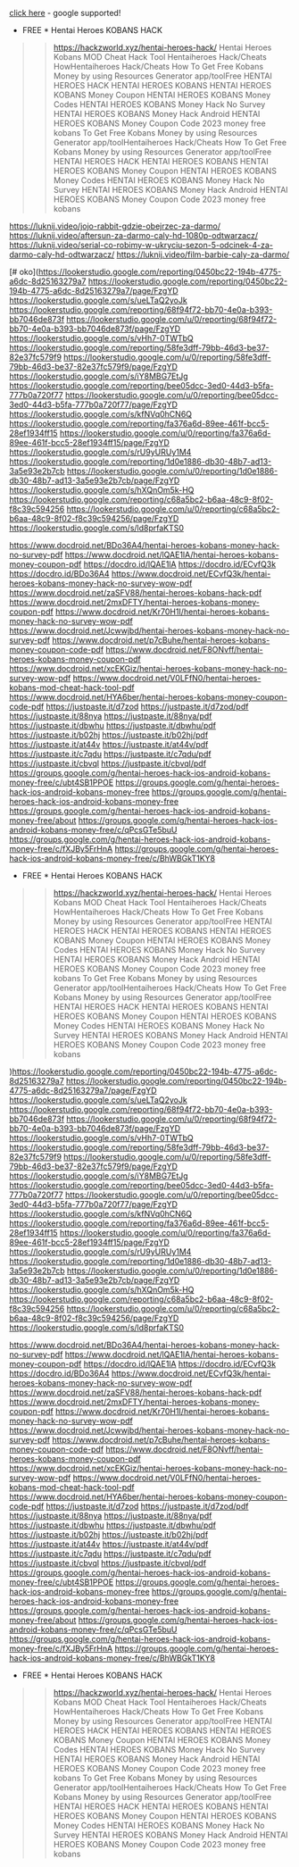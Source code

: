 [click here](https://lookerstudio.google.com/reporting/0450bc22-194b-4775-a6dc-8d25163279a7) - google supported!

* FREE * Hentai Heroes KOBANS HACK
>> https://hackzworld.xyz/hentai-heroes-hack/
Hentai Heroes Kobans MOD Cheat Hack Tool
Hentaiheroes Hack/Cheats HowHentaiheroes
Hack/Cheats How To Get Free Kobans Money by using
Resources Generator app/toolFree HENTAI HEROES
HACK
HENTAI HEROES KOBANS
HENTAI HEROES KOBANS Money Coupon
HENTAI HEROES KOBANS Money Codes
HENTAI HEROES KOBANS Money Hack No Survey
HENTAI HEROES KOBANS Money Hack Android
HENTAI HEROES KOBANS Money Coupon Code
2023 money free kobans To Get Free Kobans Money by
using Resources Generator app/toolHentaiheroes
Hack/Cheats How To Get Free Kobans Money by using
Resources Generator app/toolFree HENTAI HEROES
HACK
HENTAI HEROES KOBANS
HENTAI HEROES KOBANS Money Coupon
HENTAI HEROES KOBANS Money Codes
HENTAI HEROES KOBANS Money Hack No Survey
HENTAI HEROES KOBANS Money Hack Android
HENTAI HEROES KOBANS Money Coupon Code
2023 money free kobans


https://luknij.video/jojo-rabbit-gdzie-obejrzec-za-darmo/
https://luknij.video/aftersun-za-darmo-caly-hd-1080p-odtwarzacz/
https://luknij.video/serial-co-robimy-w-ukryciu-sezon-5-odcinek-4-za-darmo-caly-hd-odtwarzacz/
https://luknij.video/film-barbie-caly-za-darmo/


[# oko](https://lookerstudio.google.com/reporting/0450bc22-194b-4775-a6dc-8d25163279a7
https://lookerstudio.google.com/reporting/0450bc22-194b-4775-a6dc-8d25163279a7/page/FzgYD
https://lookerstudio.google.com/s/ueLTaQ2yoJk
https://lookerstudio.google.com/reporting/68f94f72-bb70-4e0a-b393-bb7046de873f
https://lookerstudio.google.com/u/0/reporting/68f94f72-bb70-4e0a-b393-bb7046de873f/page/FzgYD
https://lookerstudio.google.com/s/vHh7-0TWTbQ
https://lookerstudio.google.com/reporting/58fe3dff-79bb-46d3-be37-82e37fc579f9
https://lookerstudio.google.com/u/0/reporting/58fe3dff-79bb-46d3-be37-82e37fc579f9/page/FzgYD
https://lookerstudio.google.com/s/iY8MBG7EtJg
https://lookerstudio.google.com/reporting/bee05dcc-3ed0-44d3-b5fa-777b0a720f77
https://lookerstudio.google.com/u/0/reporting/bee05dcc-3ed0-44d3-b5fa-777b0a720f77/page/FzgYD
https://lookerstudio.google.com/s/kfNVq0hCN6Q
https://lookerstudio.google.com/reporting/fa376a6d-89ee-461f-bcc5-28ef1934ff15
https://lookerstudio.google.com/u/0/reporting/fa376a6d-89ee-461f-bcc5-28ef1934ff15/page/FzgYD
https://lookerstudio.google.com/s/rU9yURUy1M4
https://lookerstudio.google.com/reporting/1d0e1886-db30-48b7-ad13-3a5e93e2b7cb
https://lookerstudio.google.com/u/0/reporting/1d0e1886-db30-48b7-ad13-3a5e93e2b7cb/page/FzgYD
https://lookerstudio.google.com/s/hXQnOm5k-HQ
https://lookerstudio.google.com/reporting/c68a5bc2-b6aa-48c9-8f02-f8c39c594256
https://lookerstudio.google.com/u/0/reporting/c68a5bc2-b6aa-48c9-8f02-f8c39c594256/page/FzgYD
https://lookerstudio.google.com/s/ld8prfaKTS0


https://www.docdroid.net/BDo36A4/hentai-heroes-kobans-money-hack-no-survey-pdf
https://www.docdroid.net/lQAE1lA/hentai-heroes-kobans-money-coupon-pdf
https://docdro.id/lQAE1lA
https://docdro.id/ECvfQ3k
https://docdro.id/BDo36A4
https://www.docdroid.net/ECvfQ3k/hentai-heroes-kobans-money-hack-no-survey-wow-pdf
https://www.docdroid.net/zaSFV88/hentai-heroes-kobans-hack-pdf
https://www.docdroid.net/2mxDFTY/hentai-heroes-kobans-money-coupon-pdf
https://www.docdroid.net/Kr70H1I/hentai-heroes-kobans-money-hack-no-survey-wow-pdf
https://www.docdroid.net/Jcwwjbd/hentai-heroes-kobans-money-hack-no-survey-pdf
https://www.docdroid.net/p7cBuhe/hentai-heroes-kobans-money-coupon-code-pdf
https://www.docdroid.net/F8ONvff/hentai-heroes-kobans-money-coupon-pdf
https://www.docdroid.net/xcEKGiz/hentai-heroes-kobans-money-hack-no-survey-wow-pdf
https://www.docdroid.net/V0LFfN0/hentai-heroes-kobans-mod-cheat-hack-tool-pdf
https://www.docdroid.net/HYA6ber/hentai-heroes-kobans-money-coupon-code-pdf
https://justpaste.it/d7zod
https://justpaste.it/d7zod/pdf
https://justpaste.it/88nya
https://justpaste.it/88nya/pdf
https://justpaste.it/dbwhu
https://justpaste.it/dbwhu/pdf
https://justpaste.it/b02hj
https://justpaste.it/b02hj/pdf
https://justpaste.it/at44v
https://justpaste.it/at44v/pdf
https://justpaste.it/c7qdu
https://justpaste.it/c7qdu/pdf
https://justpaste.it/cbvql
https://justpaste.it/cbvql/pdf
https://groups.google.com/g/hentai-heroes-hack-ios-android-kobans-money-free/c/ubt4SB1PPOE
https://groups.google.com/g/hentai-heroes-hack-ios-android-kobans-money-free
https://groups.google.com/g/hentai-heroes-hack-ios-android-kobans-money-free
https://groups.google.com/g/hentai-heroes-hack-ios-android-kobans-money-free/about
https://groups.google.com/g/hentai-heroes-hack-ios-android-kobans-money-free/c/qPcsGTe5buU
https://groups.google.com/g/hentai-heroes-hack-ios-android-kobans-money-free/c/fXJBy5FrHnA
https://groups.google.com/g/hentai-heroes-hack-ios-android-kobans-money-free/c/BhWBGkT1KY8

* FREE * Hentai Heroes KOBANS HACK
>> https://hackzworld.xyz/hentai-heroes-hack/
Hentai Heroes Kobans MOD Cheat Hack Tool
Hentaiheroes Hack/Cheats HowHentaiheroes
Hack/Cheats How To Get Free Kobans Money by using
Resources Generator app/toolFree HENTAI HEROES
HACK
HENTAI HEROES KOBANS
HENTAI HEROES KOBANS Money Coupon
HENTAI HEROES KOBANS Money Codes
HENTAI HEROES KOBANS Money Hack No Survey
HENTAI HEROES KOBANS Money Hack Android
HENTAI HEROES KOBANS Money Coupon Code
2023 money free kobans To Get Free Kobans Money by
using Resources Generator app/toolHentaiheroes
Hack/Cheats How To Get Free Kobans Money by using
Resources Generator app/toolFree HENTAI HEROES
HACK
HENTAI HEROES KOBANS
HENTAI HEROES KOBANS Money Coupon
HENTAI HEROES KOBANS Money Codes
HENTAI HEROES KOBANS Money Hack No Survey
HENTAI HEROES KOBANS Money Hack Android
HENTAI HEROES KOBANS Money Coupon Code
2023 money free kobans























)https://lookerstudio.google.com/reporting/0450bc22-194b-4775-a6dc-8d25163279a7
https://lookerstudio.google.com/reporting/0450bc22-194b-4775-a6dc-8d25163279a7/page/FzgYD
https://lookerstudio.google.com/s/ueLTaQ2yoJk
https://lookerstudio.google.com/reporting/68f94f72-bb70-4e0a-b393-bb7046de873f
https://lookerstudio.google.com/u/0/reporting/68f94f72-bb70-4e0a-b393-bb7046de873f/page/FzgYD
https://lookerstudio.google.com/s/vHh7-0TWTbQ
https://lookerstudio.google.com/reporting/58fe3dff-79bb-46d3-be37-82e37fc579f9
https://lookerstudio.google.com/u/0/reporting/58fe3dff-79bb-46d3-be37-82e37fc579f9/page/FzgYD
https://lookerstudio.google.com/s/iY8MBG7EtJg
https://lookerstudio.google.com/reporting/bee05dcc-3ed0-44d3-b5fa-777b0a720f77
https://lookerstudio.google.com/u/0/reporting/bee05dcc-3ed0-44d3-b5fa-777b0a720f77/page/FzgYD
https://lookerstudio.google.com/s/kfNVq0hCN6Q
https://lookerstudio.google.com/reporting/fa376a6d-89ee-461f-bcc5-28ef1934ff15
https://lookerstudio.google.com/u/0/reporting/fa376a6d-89ee-461f-bcc5-28ef1934ff15/page/FzgYD
https://lookerstudio.google.com/s/rU9yURUy1M4
https://lookerstudio.google.com/reporting/1d0e1886-db30-48b7-ad13-3a5e93e2b7cb
https://lookerstudio.google.com/u/0/reporting/1d0e1886-db30-48b7-ad13-3a5e93e2b7cb/page/FzgYD
https://lookerstudio.google.com/s/hXQnOm5k-HQ
https://lookerstudio.google.com/reporting/c68a5bc2-b6aa-48c9-8f02-f8c39c594256
https://lookerstudio.google.com/u/0/reporting/c68a5bc2-b6aa-48c9-8f02-f8c39c594256/page/FzgYD
https://lookerstudio.google.com/s/ld8prfaKTS0


https://www.docdroid.net/BDo36A4/hentai-heroes-kobans-money-hack-no-survey-pdf
https://www.docdroid.net/lQAE1lA/hentai-heroes-kobans-money-coupon-pdf
https://docdro.id/lQAE1lA
https://docdro.id/ECvfQ3k
https://docdro.id/BDo36A4
https://www.docdroid.net/ECvfQ3k/hentai-heroes-kobans-money-hack-no-survey-wow-pdf
https://www.docdroid.net/zaSFV88/hentai-heroes-kobans-hack-pdf
https://www.docdroid.net/2mxDFTY/hentai-heroes-kobans-money-coupon-pdf
https://www.docdroid.net/Kr70H1I/hentai-heroes-kobans-money-hack-no-survey-wow-pdf
https://www.docdroid.net/Jcwwjbd/hentai-heroes-kobans-money-hack-no-survey-pdf
https://www.docdroid.net/p7cBuhe/hentai-heroes-kobans-money-coupon-code-pdf
https://www.docdroid.net/F8ONvff/hentai-heroes-kobans-money-coupon-pdf
https://www.docdroid.net/xcEKGiz/hentai-heroes-kobans-money-hack-no-survey-wow-pdf
https://www.docdroid.net/V0LFfN0/hentai-heroes-kobans-mod-cheat-hack-tool-pdf
https://www.docdroid.net/HYA6ber/hentai-heroes-kobans-money-coupon-code-pdf
https://justpaste.it/d7zod
https://justpaste.it/d7zod/pdf
https://justpaste.it/88nya
https://justpaste.it/88nya/pdf
https://justpaste.it/dbwhu
https://justpaste.it/dbwhu/pdf
https://justpaste.it/b02hj
https://justpaste.it/b02hj/pdf
https://justpaste.it/at44v
https://justpaste.it/at44v/pdf
https://justpaste.it/c7qdu
https://justpaste.it/c7qdu/pdf
https://justpaste.it/cbvql
https://justpaste.it/cbvql/pdf
https://groups.google.com/g/hentai-heroes-hack-ios-android-kobans-money-free/c/ubt4SB1PPOE
https://groups.google.com/g/hentai-heroes-hack-ios-android-kobans-money-free
https://groups.google.com/g/hentai-heroes-hack-ios-android-kobans-money-free
https://groups.google.com/g/hentai-heroes-hack-ios-android-kobans-money-free/about
https://groups.google.com/g/hentai-heroes-hack-ios-android-kobans-money-free/c/qPcsGTe5buU
https://groups.google.com/g/hentai-heroes-hack-ios-android-kobans-money-free/c/fXJBy5FrHnA
https://groups.google.com/g/hentai-heroes-hack-ios-android-kobans-money-free/c/BhWBGkT1KY8

* FREE * Hentai Heroes KOBANS HACK
>> https://hackzworld.xyz/hentai-heroes-hack/
Hentai Heroes Kobans MOD Cheat Hack Tool
Hentaiheroes Hack/Cheats HowHentaiheroes
Hack/Cheats How To Get Free Kobans Money by using
Resources Generator app/toolFree HENTAI HEROES
HACK
HENTAI HEROES KOBANS
HENTAI HEROES KOBANS Money Coupon
HENTAI HEROES KOBANS Money Codes
HENTAI HEROES KOBANS Money Hack No Survey
HENTAI HEROES KOBANS Money Hack Android
HENTAI HEROES KOBANS Money Coupon Code
2023 money free kobans To Get Free Kobans Money by
using Resources Generator app/toolHentaiheroes
Hack/Cheats How To Get Free Kobans Money by using
Resources Generator app/toolFree HENTAI HEROES
HACK
HENTAI HEROES KOBANS
HENTAI HEROES KOBANS Money Coupon
HENTAI HEROES KOBANS Money Codes
HENTAI HEROES KOBANS Money Hack No Survey
HENTAI HEROES KOBANS Money Hack Android
HENTAI HEROES KOBANS Money Coupon Code
2023 money free kobans























